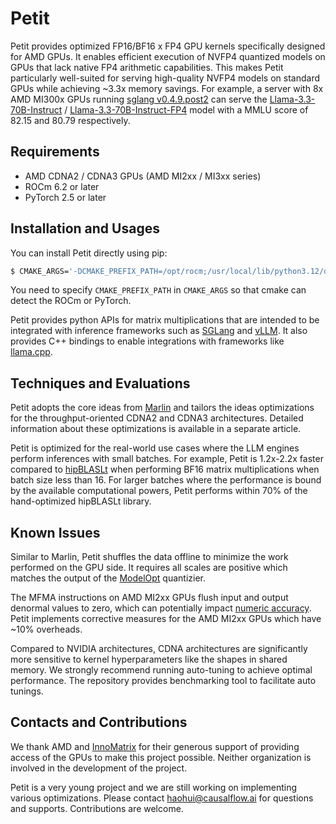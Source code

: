 # Petit

Petit provides optimized FP16/BF16 x FP4 GPU kernels specifically designed for AMD GPUs. It enables efficient execution of NVFP4 quantized models on GPUs that lack native FP4 arithmetic capabilities. This makes Petit particularly well-suited for serving high-quality NVFP4 models on standard GPUs while achieving ~3.3x memory savings. For example, a server with 8x AMD MI300x GPUs running [sglang v0.4.9.post2](https://github.com/sgl-project/sglang) can serve the [Llama-3.3-70B-Instruct](meta-llama/Llama-3.3-70B-Instruct) / [Llama-3.3-70B-Instruct-FP4](https://huggingface.co/nvidia/Llama-3.3-70B-Instruct-FP4) model with a MMLU score of 82.15 and 80.79 respectively.

## Requirements

* AMD CDNA2 / CDNA3 GPUs (AMD MI2xx / MI3xx series)
* ROCm 6.2 or later
* PyTorch 2.5 or later

## Installation and Usages

You can install Petit directly using pip:

```bash
$ CMAKE_ARGS='-DCMAKE_PREFIX_PATH=/opt/rocm;/usr/local/lib/python3.12/dist-packages/torch' pip install .
```

You need to specify `CMAKE_PREFIX_PATH` in `CMAKE_ARGS` so that cmake can detect the ROCm or PyTorch.

Petit provides python APIs for matrix multiplications that are intended to be integrated with inference frameworks such as [SGLang](https://github.com/sgl-project/sglang) and [vLLM](https://github.com/vllm-project/vllm.git). It also provides C++ bindings to enable integrations with frameworks like [llama.cpp](https://github.com/ggml-org/llama.cpp.git). 

## Techniques and Evaluations

Petit adopts the core ideas from [Marlin](https://github.com/IST-DASLab/marlin.git) and tailors the ideas optimizations for the throughput-oriented CDNA2 and CDNA3 architectures. Detailed information about these optimizations is available in a separate article.

Petit is optimized for the real-world use cases where the LLM engines perform inferences with small batches. For example, Petit is 1.2x-2.2x faster compared to [hipBLASLt](https://rocm.docs.amd.com/projects/hipBLASLt/en/latest) when performing BF16 matrix multiplications when batch size less than 16. For larger batches where the performance is bound by the available computational powers, Petit performs within 70% of the hand-optimized hipBLASLt library.

## Known Issues

Similar to Marlin, Petit shuffles the data offline to minimize the work performed on the GPU side. It requires all scales are positive which matches the output of the [ModelOpt](https://github.com/NVIDIA/TensorRT-Model-Optimizer.git) quantizier. 

The MFMA instructions on AMD MI2xx GPUs flush input and output denormal values to zero, which can potentially impact [numeric accuracy](https://docs.pytorch.org/docs/stable/notes/numerical_accuracy.html#reduced-precision-fp16-and-bf16-gemms-and-convolutions-on-amd-instinct-mi200-devices). Petit implements corrective measures for the AMD MI2xx GPUs which have ~10% overheads. 

Compared to NVIDIA architectures, CDNA architectures are significantly more sensitive to kernel hyperparameters like the shapes in shared memory. We strongly recommend running auto-tuning to achieve optimal performance. The repository provides benchmarking tool to facilitate auto tunings.

## Contacts and Contributions

We thank AMD and [InnoMatrix](https://innomatrix.ai) for their generous support of providing access of the GPUs to make this project possible. Neither organization is involved in the development of the project.

Petit is a very young project and we are still working on implementing various optimizations.  Please contact haohui@causalflow.ai for questions and supports. Contributions are welcome.

